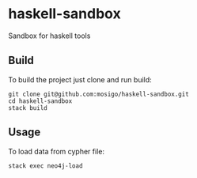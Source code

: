 # haskell-sandbox
Sandbox for haskell tools

Build
-----

To build the project just clone and run build:
```
git clone git@github.com:mosigo/haskell-sandbox.git
cd haskell-sandbox
stack build
```

Usage
-----
To load data from cypher file:
```
stack exec neo4j-load
```
